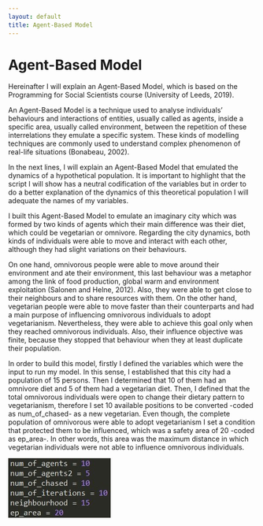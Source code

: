 ```yaml
---
layout: default 
title: Agent-Based Model
---
```

**Agent-Based Model**
======

Hereinafter I will explain an Agent-Based Model, which is based on the Programming for Social Scientists course (University of Leeds, 2019).

An Agent-Based Model is a technique used to analyse individuals’ behaviours and interactions of entities, usually called as agents, inside a specific area, usually called environment, between the repetition of these interrelations they emulate a specific system. These kinds of modelling techniques are commonly used to understand complex phenomenon of real-life situations (Bonabeau, 2002).

In the next lines, I will explain an Agent-Based Model that emulated the dynamics of a hypothetical population. It is important to highlight that the script I will show has a neutral codification of the variables but in order to do a better explanation of the dynamics of this theoretical population I will adequate the names of my variables.

I built this Agent-Based Model to emulate an imaginary city which was formed by two kinds of agents which their main difference was their diet, which could be vegetarian or omnivore. Regarding the city dynamics, both kinds of individuals were able to move and interact with each other, although they had slight variations on their behaviours.

On one hand, omnivorous people were able to move around their environment and ate their environment, this last behaviour was a metaphor among the link of food production, global warm and environment exploitation (Salonen and Helne, 2012). Also, they were able to get close to their neighbours and to share resources with them. On the other hand, vegetarian people were able to move faster than their counterparts and had a main purpose of influencing omnivorous individuals to adopt vegetarianism. Nevertheless, they were able to achieve this goal only when they reached omnivorous individuals. Also, their influence objective was finite, because they stopped that behaviour when they at least duplicate their population.

In order to build this model, firstly I defined the variables which were the input to run my model. In this sense, I established that this city had a population of 15 persons. Then I determined that 10 of them had an omnivore diet and 5 of them had a vegetarian diet. Then, I defined that the total omnivorous individuals were open to change their dietary pattern to vegetarianism, therefore I set 10 available positions to be converted -coded as num_of_chased- as a new vegetarian. Even though, the complete population of omnivorous were able to adopt vegetarianism I set a condition that protected them to be influenced, which was a safety area of 20 -coded as ep_area-. In other words, this area was the maximum distance in which vegetarian individuals were not able to influence omnivorous individuals.

![fig_1](/assets/fig_1.jpg)

